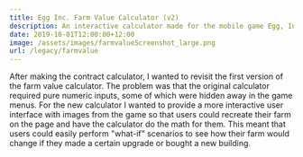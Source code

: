 ```yaml
---
title: Egg Inc. Farm Value Calculator (v2)
description: An interactive calculator made for the mobile game Egg, Inc.
date: 2019-10-01T12:00:00+12:00
image: /assets/images/farmvalueScreenshot_large.png
url: /legacy/farmvalue
---
```

After making the contract calculator, I wanted to revisit the first version of the farm value calculator. The problem was that the original calculator required pure numeric inputs, some of which were hidden away in the game menus. For the new calculator I wanted to provide a more interactive user interface with images from the game so that users could recreate their farm on the page and have the calculator do the math for them. This meant that users could easily perform "what-if" scenarios to see how their farm would change if they made a certain upgrade or bought a new building.